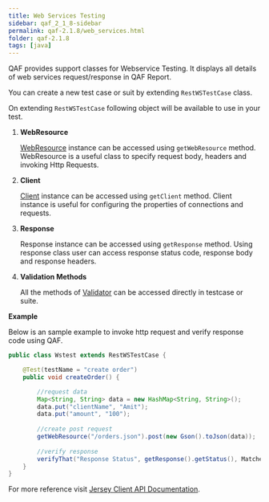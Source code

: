 ```yaml
---
title: Web Services Testing
sidebar: qaf_2_1_8-sidebar
permalink: qaf-2.1.8/web_services.html
folder: qaf-2.1.8
tags: [java]
---
```


QAF provides support classes for Webservice Testing. It displays all details of web services request/response in QAF Report.

You can create a new test case or suit by extending `RestWSTestCase` class.

On extending `RestWSTestCase` following object will be available to use in your test.

1. **WebResource**

	[WebResource](https://jersey.java.net/apidocs/1.19/jersey/com/sun/jersey/api/client/WebResource.html) instance can be accessed using `getWebResource` method. WebResource is a useful class to specify request body, headers and invoking Http Requests.

2. **Client**

	[Client](https://jersey.java.net/apidocs/1.19/jersey/com/sun/jersey/api/client/Client.html) instance can be accessed using `getClient` method. Client instance is useful for configuring the properties of connections and requests.

3. **Response**
	
	Response instance can be accessed using `getResponse` method. Using response class user can access response status code, response body and response headers.

4. **Validation Methods**
	
	All the methods of [Validator](assertion_verification.html#validator-class) can be accessed directly in testcase or suite.

**Example**

Below is an sample example to invoke http request and verify response code using QAF.

```java
public class Wstest extends RestWSTestCase {

	@Test(testName = "create order")
	public void createOrder() {

		//request data
		Map<String, String> data = new HashMap<String, String>();
		data.put("clientName", "Amit");
		data.put("amount", "100");
		
		//create post request
		getWebResource("/orders.json").post(new Gson().toJson(data));
		
		//verify response
		verifyThat("Response Status", getResponse().getStatus(), Matchers.equalTo(Status.CREATED));
	}
}
```

For more reference visit [Jersey Client API Documentation](https://jersey.java.net/documentation/1.19/client-api.html).